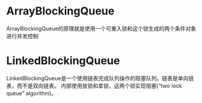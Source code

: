 # ArrayBlockingQueue

ArrayBlockingQueue的原理就是使用一个可重入锁和这个锁生成的两个条件对象进行并发控制

# LinkedBlockingQueue
LinkedBlockingQueue是一个使用链表完成队列操作的阻塞队列。链表是单向链表，而不是双向链表。
内部使用放锁和拿锁，这两个锁实现阻塞(“two lock queue” algorithm)。